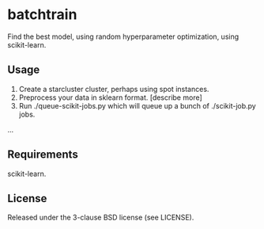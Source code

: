 batchtrain
==========

Find the best model, using random hyperparameter optimization, using scikit-learn.

Usage
-----

1. Create a starcluster cluster, perhaps using spot instances.
2. Preprocess your data in sklearn format. [describe more]
3. Run ./queue-scikit-jobs.py
    which will queue up a bunch of ./scikit-job.py jobs.

...

Requirements
------------

scikit-learn.

License
-------

Released under the 3-clause BSD license (see LICENSE).
